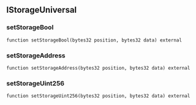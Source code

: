 ## IStorageUniversal

### setStorageBool

```solidity
function setStorageBool(bytes32 position, bytes32 data) external
```

### setStorageAddress

```solidity
function setStorageAddress(bytes32 position, bytes32 data) external
```

### setStorageUint256

```solidity
function setStorageUint256(bytes32 position, bytes32 data) external
```



